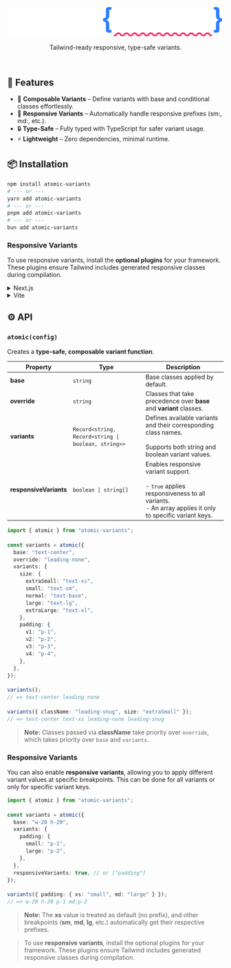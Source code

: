 &nbsp;

<p align="center">
    <picture>
      <source media="(prefers-color-scheme: dark)" srcset=".github/assets/logo-dark.svg">
      <source media="(prefers-color-scheme: light)" srcset=".github/assets/logo-light.svg" >
      <img alt="Atomic Variants logo" src=".github/assets/logo-dark.svg">
    </picture>
</p>

<p align="center">Tailwind-ready responsive, type-safe variants.</p>

&nbsp;

## 🚀 Features

- 🧩 **Composable Variants** – Define variants with base and conditional classes effortlessly.
- 📱 **Responsive Variants** – Automatically handle responsive prefixes (sm:, md:, etc.).
- 🔒 **Type-Safe** – Fully typed with TypeScript for safer variant usage.
- ⚡️ **Lightweight** – Zero dependencies, minimal runtime.

## 📦 Installation

```bash
npm install atomic-variants
# --- or ---
yarn add atomic-variants
# --- or ---
pnpm add atomic-variants
# --- or ---
bun add atomic-variants
```

### Responsive Variants

To use responsive variants, install the **optional plugins** for your framework. These plugins ensure Tailwind includes generated responsive classes during compilation.

<details>
<summary>Next.js</summary>

Install the Next.js plugin for atomic-variants as a development dependency:

```bash
npm install @atomic-variants/next-plugin -D
# --- or ---
yarn add @atomic-variants/next-plugin -D
# --- or ---
pnpm add @atomic-variants/next-plugin -D
# --- or ---
bun add @atomic-variants/next-plugin -D
```

Wrap your Next.js config with the Atomic Variants plugin to enable responsive variant.

```js
import type { NextConfig } from "next";
import withAtomicVariants from "@atomic-variants/next-plugin";

const nextConfig: NextConfig = {
  /* ... */
};

export default withAtomicVariants(nextConfig); // Wrap your config with the plugin
```

Add the generated `.atomic-variants` folder to your `.gitignore` to prevent it from being committed.

```txt
.atomic-variants
```

Finally, make Tailwind aware of the generated classes by importing the folder in your **global.css**.

```css
@import "tailwindcss";
@source "../atomic-variants";
```

This tells Tailwind to **scan** the generated variant files for class names during compilation, so those classes are recognized and compiled into your CSS.

</details>

<details>
<summary>Vite</summary>

Install the Next.js plugin for atomic-variants as a development dependency:

```bash
npm install @atomic-variants/vite-plugin -D
# --- or ---
yarn add @atomic-variants/vite-plugin -D
# --- or ---
pnpm add @atomic-variants/vite-plugin -D
# --- or ---
bun add @atomic-variants/vite-plugin -D
```

Update your vite.config.ts to include the Atomic Variants plugin.

```js
import { defineConfig } from "vite";
import react from "@vitejs/plugin-react-swc";
import tailwindcss from "@tailwindcss/vite";
import atomicVariants from "@atomic-variants/vite-plugin";

// https://vite.dev/config/
export default defineConfig({
  plugins: [react(), tailwindcss(), atomicVariants()],
});
```

Add the generated `.atomic-variants` folder to your `.gitignore` to prevent it from being committed.

```txt
.atomic-variants
```

Finally, make Tailwind aware of the generated classes by importing the folder in your **global.css**.

```css
@import "tailwindcss";
@source "../atomic-variants";
```

This tells Tailwind to **scan** the generated variant files for class names during compilation, so those classes are recognized and compiled into your CSS.

</details>

## ⚙️ API

### `atomic(config)`

Creates a **type-safe, composable variant function**.

| Property               | Type                                                | Description                                                                                                                                         |
| ---------------------- | --------------------------------------------------- | --------------------------------------------------------------------------------------------------------------------------------------------------- |
| **base**               | `string`                                            | Base classes applied by default.                                                                                                                    |
| **override**           | `string`                                            | Classes that take precedence over **base** and **variant** classes.                                                                                 |
| **variants**           | `Record<string, Record<string \| boolean, string>>` | Defines available variants and their corresponding class names.<br><br>Supports both string and boolean variant values.                             |
| **responsiveVariants** | `boolean \| string[]`                               | Enables responsive variant support.<br><br>- `true` applies responsiveness to all variants.<br>- An array applies it only to specific variant keys. |

```ts
import { atomic } from "atomic-variants";

const variants = atomic({
  base: "text-center",
  override: "leading-none",
  variants: {
    size: {
      extraSmall: "text-xs",
      small: "text-sm",
      normal: "text-base",
      large: "text-lg",
      extraLarge: "text-xl",
    },
    padding: {
      v1: "p-1",
      v2: "p-2",
      v3: "p-3",
      v4: "p-4",
    },
  },
});

variants();
// => text-center leading-none

variants({ className: "leading-snug", size: "extraSmall" });
// => text-center text-xs leading-none leading-snug
```

> **Note:** Classes passed via **className** take priority over `override`, which takes priority over `base` and `variants`.

### Responsive Variants

You can also enable **responsive variants**, allowing you to apply different variant values at specific breakpoints. This can be done for all variants or only for specific variant keys.

```ts
import { atomic } from "atomic-variants";

const variants = atomic({
  base: "w-20 h-20",
  variants: {
    padding: {
      small: "p-1",
      large: "p-2",
    },
  },
  responsiveVariants: true, // or ["padding"]
});

variants({ padding: { xs: "small", md: "large" } });
// => w-20 h-20 p-1 md:p-2
```

> **Note:** The **xs** value is treated as default (no prefix), and other breakpoints (**sm**, **md**, **lg**, etc.) automatically get their respective prefixes.

> To use **responsive variants**, install the optional plugins for your framework. These plugins ensure Tailwind includes generated responsive classes during compilation.
